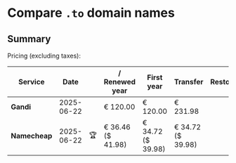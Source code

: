 # Compare `.to` domain names

## Summary

Pricing (excluding taxes):

| Service | Date |  | / Renewed year | First year | Transfer | Restoration |
|--|--|--|--|--|--|--|
| **Gandi** | 2025-06-22 |  | € 120.00 | € 120.00 | € 231.98 |  |
| **Namecheap** | 2025-06-22 | 🏆 | € 36.46<br>($ 41.98) | € 34.72<br>($ 39.98) | € 34.72<br>($ 39.98) |  |
